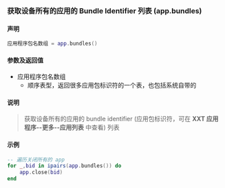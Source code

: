 ### 获取设备所有的应用的 Bundle Identifier 列表 \(**app\.bundles**\)


#### 声明
```lua
应用程序包名数组 = app.bundles()
```


#### 参数及返回值
- 应用程序包名数组
    - 顺序表型，返回很多应用包标识符的一个表，也包括系统自带的


#### 说明
> 获取设备所有的应用的 bundle identifier \(应用包标识符，可在 **XXT 应用程序\-\-更多\-\-应用列表** 中查看\) 列表  


#### 示例  
```lua
-- 遍历关闭所有的 app
for _,bid in ipairs(app.bundles()) do
	app.close(bid)
end
```

